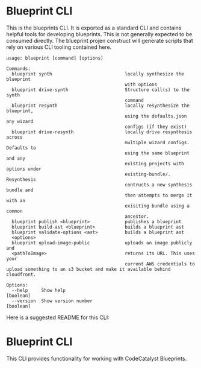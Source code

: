 # Blueprint CLI

This is the blueprints CLI. It is exported as a standard CLI and contains helpful tools for developing blueprints. This is not generally expected to be consumed directly. The blueprint projen construct will generate scripts that rely on various CLI tooling contained here.

```
usage: blueprint [command] [options]

Commands:
  blueprint synth                           locally synthesize the blueprint
                                            with options
  blueprint drive-synth                     Structure call(s) to the synth
                                            command
  blueprint resynth                         locally resynthesize the blueprint,
                                            using the defaults.json any wizard
                                            configs (if they exist)
  blueprint drive-resynth                   locally drive resynthesis across
                                            multiple wizard configs. Defaults to
                                            using the same blueprint and any
                                            existing projects with options under
                                            existing-bundle/. Resynthesis
                                            contructs a new synthesis bundle and
                                            then attempts to merge it with an
                                            exisiting bundle using a common
                                            ancestor.
  blueprint publish <blueprint>             publishes a blueprint
  blueprint build-ast <blueprint>           builds a blueprint ast
  blueprint validate-options <ast>          builds a blueprint ast
  <options>
  blueprint upload-image-public             uploads an image publicly and
  <pathToImage>                             returns its URL. This uses your
                                            current AWS credentials to upload something to an s3 bucket and make it available behind cloudfront.

Options:
  --help     Show help                                                 [boolean]
  --version  Show version number                                       [boolean]
```
  Here is a suggested README for this CLI:

# Blueprint CLI

This CLI provides functionality for working with CodeCatalyst Blueprints.
